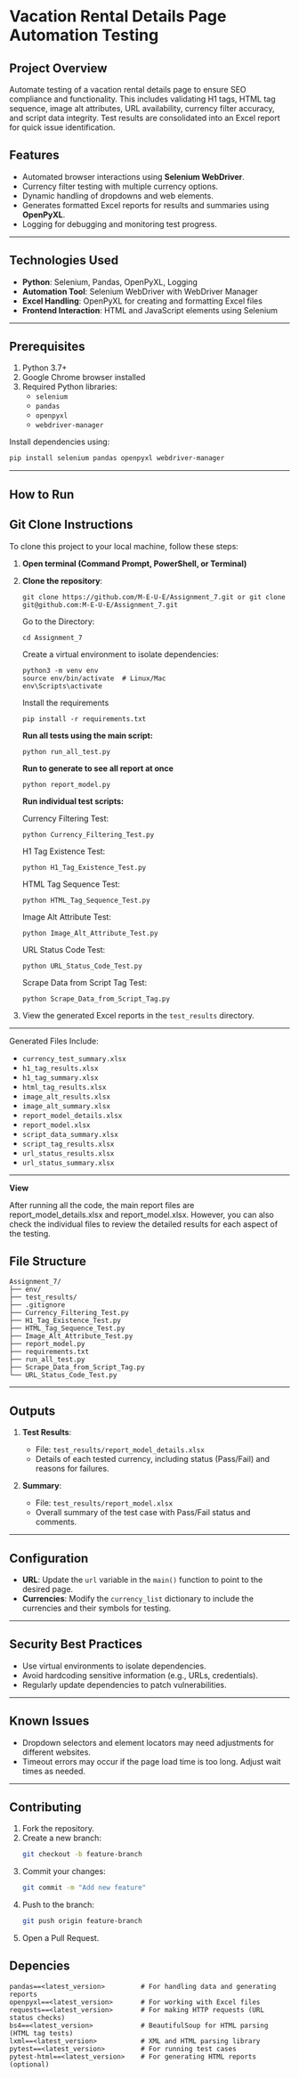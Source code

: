 # Vacation Rental Details Page Automation Testing



## Project Overview

  Automate testing of a vacation rental details page to ensure SEO compliance and functionality. This includes validating H1 tags, HTML tag sequence, image alt attributes, URL availability, currency filter accuracy, and script data integrity. Test results are consolidated into an Excel report for quick issue identification.


## Features
- Automated browser interactions using **Selenium WebDriver**.
- Currency filter testing with multiple currency options.
- Dynamic handling of dropdowns and web elements.
- Generates formatted Excel reports for results and summaries using **OpenPyXL**.
- Logging for debugging and monitoring test progress.

---

## Technologies Used
- **Python**: Selenium, Pandas, OpenPyXL, Logging
- **Automation Tool**: Selenium WebDriver with WebDriver Manager
- **Excel Handling**: OpenPyXL for creating and formatting Excel files
- **Frontend Interaction**: HTML and JavaScript elements using Selenium

---

## Prerequisites
1. Python 3.7+
2. Google Chrome browser installed
3. Required Python libraries:
   - `selenium`
   - `pandas`
   - `openpyxl`
   - `webdriver-manager`

Install dependencies using:
```bash
pip install selenium pandas openpyxl webdriver-manager
```

---

## How to Run
## Git Clone Instructions

To clone this project to your local machine, follow these steps:

1. **Open terminal (Command Prompt, PowerShell, or Terminal)**

2. **Clone the repository**:
   
       git clone https://github.com/M-E-U-E/Assignment_7.git or git clone git@github.com:M-E-U-E/Assignment_7.git
   
    Go to the Directory:
    ```
    cd Assignment_7
    ```
    Create a virtual environment to isolate dependencies:
    ```
    python3 -m venv env
    source env/bin/activate  # Linux/Mac
    env\Scripts\activate
    ```
   Install the requirements
    ```
    pip install -r requirements.txt
    ```
    **Run all tests using the main script:**
    ```
    python run_all_test.py
    ```
    **Run to generate to see all report at once**
    ```
    python report_model.py
    ```
    **Run individual test scripts:**
    
    Currency Filtering Test:
    ```
    python Currency_Filtering_Test.py
    ```
    H1 Tag Existence Test:
    
    ```
    python H1_Tag_Existence_Test.py
    ```
    HTML Tag Sequence Test:
    
    ```
    python HTML_Tag_Sequence_Test.py
    ```
    Image Alt Attribute Test:
    
    ```
    python Image_Alt_Attribute_Test.py
    ```
    URL Status Code Test:
    
    ```
    python URL_Status_Code_Test.py
    ```
    Scrape Data from Script Tag Test:
    ```
    python Scrape_Data_from_Script_Tag.py
    ```

4. View the generated Excel reports in the `test_results` directory.

---
Generated Files Include:

- `currency_test_summary.xlsx`
- `h1_tag_results.xlsx`
- `h1_tag_summary.xlsx`
- `html_tag_results.xlsx`
- `image_alt_results.xlsx`
- `image_alt_summary.xlsx`
- `report_model_details.xlsx`
- `report_model.xlsx`
- `script_data_summary.xlsx`
- `script_tag_results.xlsx`
- `url_status_results.xlsx`
- `url_status_summary.xlsx`
---
**View**
  
After running all the code, the main report files are report_model_details.xlsx and report_model.xlsx. However, you can also check the individual files to review the detailed results for each aspect of the testing.

## File Structure
```
Assignment_7/
├── env/
├── test_results/
├── .gitignore
├── Currency_Filtering_Test.py
├── H1_Tag_Existence_Test.py
├── HTML_Tag_Sequence_Test.py
├── Image_Alt_Attribute_Test.py
├── report_model.py
├── requirements.txt
├── run_all_test.py
├── Scrape_Data_from_Script_Tag.py
└── URL_Status_Code_Test.py

```

---

## Outputs
1. **Test Results**:
   - File: `test_results/report_model_details.xlsx`
   - Details of each tested currency, including status (Pass/Fail) and reasons for failures.

2. **Summary**:
   - File: `test_results/report_model.xlsx`
   - Overall summary of the test case with Pass/Fail status and comments.

---

## Configuration
- **URL**: Update the `url` variable in the `main()` function to point to the desired page.
- **Currencies**: Modify the `currency_list` dictionary to include the currencies and their symbols for testing.

---

## Security Best Practices
- Use virtual environments to isolate dependencies.
- Avoid hardcoding sensitive information (e.g., URLs, credentials).
- Regularly update dependencies to patch vulnerabilities.

---

## Known Issues
- Dropdown selectors and element locators may need adjustments for different websites.
- Timeout errors may occur if the page load time is too long. Adjust wait times as needed.

---

## Contributing
1. Fork the repository.
2. Create a new branch:
   ```bash
   git checkout -b feature-branch
   ```
3. Commit your changes:
   ```bash
   git commit -m "Add new feature"
   ```
4. Push to the branch:
   ```bash
   git push origin feature-branch
   ```
5. Open a Pull Request.



## Depencies
    pandas==<latest_version>         # For handling data and generating reports
    openpyxl==<latest_version>       # For working with Excel files
    requests==<latest_version>       # For making HTTP requests (URL status checks)
    bs4==<latest_version>            # BeautifulSoup for HTML parsing (HTML tag tests)
    lxml==<latest_version>           # XML and HTML parsing library
    pytest==<latest_version>         # For running test cases
    pytest-html==<latest_version>    # For generating HTML reports (optional)



